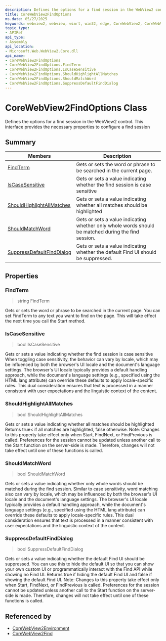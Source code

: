 ```yaml
---
description: Defines the options for a find session in the WebView2 control. This interface provides the necessary properties to configure a find session
title: CoreWebView2FindOptions
ms.date: 05/27/2025
keywords: webview2, webview, winrt, win32, edge, CoreWebView2, CoreWebView2Controller, browser control, edge html, CoreWebView2FindOptions
topic_type:
- APIRef
api_type:
- Assembly
api_location:
- Microsoft.Web.WebView2.Core.dll
api_name:
- CoreWebView2FindOptions
- CoreWebView2FindOptions.FindTerm
- CoreWebView2FindOptions.IsCaseSensitive
- CoreWebView2FindOptions.ShouldHighlightAllMatches
- CoreWebView2FindOptions.ShouldMatchWord
- CoreWebView2FindOptions.SuppressDefaultFindDialog
---
```


# CoreWebView2FindOptions Class



Defines the options for a find session in the WebView2 control. This interface provides the necessary properties to configure a find session


## Summary

Members|Description
--|--
[FindTerm](#findterm) | Gets or sets the word or phrase to be searched in the current page.
[IsCaseSensitive](#iscasesensitive) | Gets or sets a value indicating whether the find session is case sensitive
[ShouldHighlightAllMatches](#shouldhighlightallmatches) | Gets or sets a value indicating whether all matches should be highlighted
[ShouldMatchWord](#shouldmatchword) | Gets or sets a value indicating whether only whole words should be matched during the find session.
[SuppressDefaultFindDialog](#suppressdefaultfinddialog) | Gets or sets a value indicating whether the default Find UI should be suppressed.

## Properties

### FindTerm

>  string FindTerm

Gets or sets the word or phrase to be searched in the current page.
You can set FindTerm to any text you want to find on the page. This will take effect the next time you call the Start method. 


### IsCaseSensitive

>  bool IsCaseSensitive

Gets or sets a value indicating whether the find session is case sensitive
When toggling case sensitivity, the behavior can vary by locale, which may be influenced by both the browser's UI locale and the document's language settings. The browser's UI locale typically provides a default handling approach, while the document's language settings (e.g., specified using the HTML lang attribute) can override these defaults to apply locale-specific rules. This dual consideration ensures that text is processed in a manner consistent with user expectations and the linguistic context of the content. 


### ShouldHighlightAllMatches

>  bool ShouldHighlightAllMatches

Gets or sets a value indicating whether all matches should be highlighted
 Returns true< if all matches are highlighted, false otherwise. Note: Changes to this property take effect only when Start, FindNext, or FindPrevious is called. Preferences for the session cannot be updated unless another call to the Start function on the server-side is made. Therefore, changes will not take effect until one of these functions is called.


### ShouldMatchWord

>  bool ShouldMatchWord

Gets or sets a value indicating whether only whole words should be matched during the find session.
 Similar to case sensitivity, word matching also can vary by locale, which may be influenced by both the browser's UI locale and the document's language settings. The browser's UI locale typically provides a default handling approach, while the document's language settings (e.g., specified using the HTML lang attribute) can override these defaults to apply locale-specific rules. This dual consideration ensures that text is processed in a manner consistent with user expectations and the linguistic context of the content.


### SuppressDefaultFindDialog

>  bool SuppressDefaultFindDialog

Gets or sets a value indicating whether the default Find UI should be suppressed.
 You can use this to hide the default UI so that you can show your own custom UI or programmatically interact with the Find API while showing no Find UI. Returns true if hiding the default Find UI and false if showing the default Find UI. Note: Changes to this property take effect only when Start, FindNext, or FindPrevious is called. Preferences for the session cannot be updated unless another call to the Start function on the server-side is made. Therefore, changes will not take effect until one of these functions is called. 






## Referenced by

- [CoreWebView2Environment](corewebview2environment.md)
- [CoreWebView2Find](corewebview2find.md)
